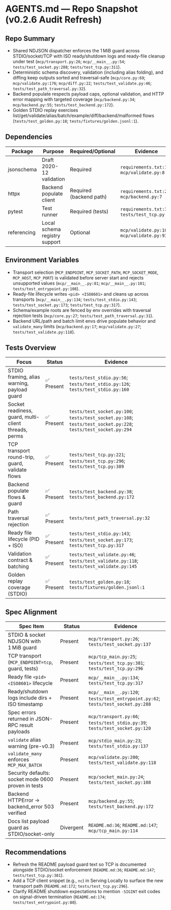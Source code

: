 # AGENTS.md — Repo Snapshot (v0.2.6 Audit Refresh)

## Repo Summary
- Shared NDJSON dispatcher enforces the 1 MiB guard across STDIO/socket/TCP with ISO ready/shutdown logs and ready-file cleanup under test (`mcp/transport.py:26`; `mcp/__main__.py:54`; `tests/test_socket.py:288`; `tests/test_tcp.py:311`).
- Deterministic schema discovery, validation (including alias folding), and diffing keep outputs sorted and traversal-safe (`mcp/core.py:69`; `mcp/validate.py:176`; `mcp/diff.py:22`; `tests/test_validate.py:46`; `tests/test_path_traversal.py:32`).
- Backend populate respects payload caps, optional validation, and HTTP error mapping with targeted coverage (`mcp/backend.py:34`; `mcp/backend.py:55`; `tests/test_backend.py:172`).
- Golden STDIO replay exercises list/get/validate/alias/batch/example/diff/backend/malformed flows (`tests/test_golden.py:18`; `tests/fixtures/golden.jsonl:1`).

## Dependencies
| Package | Purpose | Required/Optional | Evidence |
| - | - | - | - |
| jsonschema | Draft 2020-12 validation | Required | `requirements.txt:1`; `mcp/validate.py:8` |
| httpx | Backend populate client | Required (backend path) | `requirements.txt:2`; `mcp/backend.py:7` |
| pytest | Test runner | Required (tests) | `requirements.txt:3`; `tests/test_tcp.py:17` |
| referencing | Local schema registry support | Optional | `mcp/validate.py:10`; `mcp/validate.py:93` |

## Environment Variables
- Transport selection (`MCP_ENDPOINT`, `MCP_SOCKET_PATH`, `MCP_SOCKET_MODE`, `MCP_HOST`, `MCP_PORT`) is validated before server start and rejects unsupported values (`mcp/__main__.py:81`; `mcp/__main__.py:101`; `tests/test_entrypoint.py:108`).
- Ready-file lifecycle writes `<pid> <ISO8601>` and cleans up across transports (`mcp/__main__.py:134`; `tests/test_stdio.py:143`; `tests/test_socket.py:173`; `tests/test_tcp.py:317`).
- Schema/example roots are fenced by env overrides with traversal rejection tests (`mcp/core.py:27`; `tests/test_path_traversal.py:31`).
- Backend URL/path and batch limit envs drive populate behavior and `validate_many` limits (`mcp/backend.py:17`; `mcp/validate.py:27`; `tests/test_validate.py:118`).

## Tests Overview
| Focus | Status | Evidence |
| - | - | - |
| STDIO framing, alias warning, payload guard | ✅ Present | `tests/test_stdio.py:56`; `tests/test_stdio.py:126`; `tests/test_stdio.py:160` |
| Socket readiness, guard, multi-client threads, perms | ✅ Present | `tests/test_socket.py:100`; `tests/test_socket.py:108`; `tests/test_socket.py:228`; `tests/test_socket.py:294` |
| TCP transport round-trip, guard, validate flows | ✅ Present | `tests/test_tcp.py:221`; `tests/test_tcp.py:296`; `tests/test_tcp.py:389` |
| Backend populate flows & guard | ✅ Present | `tests/test_backend.py:38`; `tests/test_backend.py:172` |
| Path traversal rejection | ✅ Present | `tests/test_path_traversal.py:32` |
| Ready file lifecycle (PID + ISO) | ✅ Present | `tests/test_stdio.py:143`; `tests/test_socket.py:173`; `tests/test_tcp.py:317` |
| Validation contract & batching | ✅ Present | `tests/test_validate.py:46`; `tests/test_validate.py:118`; `tests/test_validate.py:145` |
| Golden replay coverage (STDIO) | ✅ Present | `tests/test_golden.py:18`; `tests/fixtures/golden.jsonl:1` |

## Spec Alignment
| Spec Item | Status | Evidence |
| - | - | - |
| STDIO & socket NDJSON with 1 MiB guard | Present | `mcp/transport.py:26`; `tests/test_socket.py:137` |
| TCP transport (`MCP_ENDPOINT=tcp`, guard, tests) | Present | `mcp/tcp_main.py:25`; `tests/test_tcp.py:381`; `tests/test_tcp.py:296` |
| Ready file `<pid> <ISO8601>` lifecycle | Present | `mcp/__main__.py:134`; `tests/test_tcp.py:317` |
| Ready/shutdown logs include dirs + ISO timestamp | Present | `mcp/__main__.py:120`; `tests/test_entrypoint.py:62`; `tests/test_socket.py:288` |
| Spec errors returned in JSON-RPC result payloads | Present | `mcp/transport.py:66`; `tests/test_stdio.py:39`; `tests/test_socket.py:120` |
| `validate` alias warning (pre-v0.3) | Present | `mcp/stdio_main.py:23`; `tests/test_stdio.py:137` |
| `validate_many` enforces `MCP_MAX_BATCH` | Present | `mcp/validate.py:200`; `tests/test_validate.py:118` |
| Security defaults: socket mode 0600 proven in tests | Present | `mcp/socket_main.py:24`; `tests/test_socket.py:108` |
| Backend HTTPError → backend_error 503 verified | Present | `mcp/backend.py:55`; `tests/test_backend.py:172` |
| Docs list payload guard as STDIO/socket-only | Divergent | `README.md:36`; `README.md:147`; `mcp/tcp_main.py:114` |

## Recommendations
- Refresh the README payload guard text so TCP is documented alongside STDIO/socket enforcement (`README.md:36`; `README.md:147`; `tests/test_tcp.py:381`).
- Add a TCP client snippet (e.g., `nc`) in Serving Locally to surface the new transport path (`README.md:172`; `tests/test_tcp.py:296`).
- Clarify README shutdown expectations to mention `-SIGINT` exit codes on signal-driven termination (`README.md:174`; `tests/test_entrypoint.py:80`).
